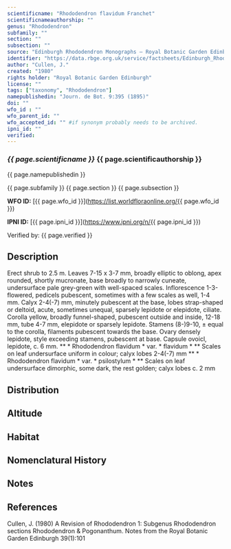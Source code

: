 ```yaml
---
scientificname: "Rhododendron flavidum Franchet"
scientificnameauthorship: ""
genus: "Rhododendron"
subfamily: ""
section: ""
subsection: ""
source: "Edinburgh Rhododendron Monographs – Royal Botanic Garden Edinburgh"
identifier: "https://data.rbge.org.uk/service/factsheets/Edinburgh_Rhododendron_Monographs.xhtml"
author: "Cullen, J."
created: "1980"
rights holder: "Royal Botanic Garden Edinburgh"
license: ""
tags: ["taxonomy", "Rhododendron"]
namepublishedin: "Journ. de Bot. 9:395 (1895)"
doi: ""
wfo_id : ""
wfo_parent_id: ""
wfo_accepted_id: "" #if synonym probably needs to be archived.                      
ipni_id: ""
verified:
---
```

### _{{ page.scientificname }}_ {{ page.scientificauthorship }}
 {{ page.namepublishedin }}

{{ page.subfamily }} {{ page.section }} {{ page.subsection }}

**WFO ID:** [{{ page.wfo_id }}](https://list.worldfloraonline.org/{{ page.wfo_id }})

**IPNI ID:** [{{ page.ipni_id }}](https://www.ipni.org/n/{{ page.ipni_id }})

Verified by: {{ page.verified }}



## Description
Erect shrub to 2.5 m. Leaves 7-15 x 3-7 mm, broadly elliptic to oblong, apex rounded, shortly mucronate, base broadly to narrowly cuneate, undersurface pale grey-green with well-spaced scales. Inflorescence 1-3-flowered, pedicels pubescent, sometimes with a few scales as well, 1-4 mm. Calyx 2-4(-7) mm, minutely pubescent at the base, lobes strap-shaped or deltoid, acute, sometimes unequal, sparsely lepidote or elepidote, ciliate. Corolla yellow, broadly funnel-shaped, pubescent outside and inside, 12-18 mm, tube 4-7 mm, elepidote or sparsely lepidote. Stamens (8-)9-10, ± equal to the corolla, filaments pubescent towards the base. Ovary densely lepidote, style exceeding stamens, pubescent at base. Capsule ovoicl, lepidote, c. 6 mm. ** * Rhododendron flavidum * var. * flavidum * ** Scales on leaf undersurface uniform in colour; calyx lobes 2-4(-7) mm ** * Rhododendron flavidum * var. * psilostylum * ** Scales on leaf undersurface dimorphic, some dark, the rest golden; calyx lobes c. 2 mm

## Distribution


## Altitude


## Habitat


## Nomenclatural History

                       
## Notes


## References

Cullen, J. (1980) A Revision of Rhododendron 1: Subgenus Rhododendron sections Rhododendron & Pogonanthum. Notes from the Royal Botanic Garden Edinburgh 39(1):101
